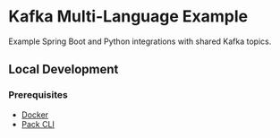 # Kafka Multi-Language Example

Example Spring Boot and Python integrations with shared Kafka topics.

## Local Development

### Prerequisites

* [Docker](https://www.docker.com/)
* [Pack CLI](https://buildpacks.io/docs/tools/pack/)
